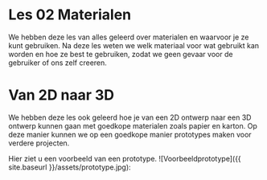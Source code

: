 # Les 02 Materialen

We hebben deze les van alles geleerd over materialen en waarvoor je ze kunt gebruiken. Na deze les weten we welk materiaal voor wat gebruikt kan worden en hoe ze best te gebruiken, zodat we geen gevaar voor de gebruiker of ons zelf creeren.

# Van 2D naar 3D

We hebben deze les ook geleerd hoe je van een 2D ontwerp naar een 3D ontwerp kunnen gaan met goedkope materialen zoals papier en karton. Op deze manier kunnen we op een goedkope manier prototypes maken voor verdere projecten.

Hier ziet u een voorbeeld van een prototype.
![Voorbeeldprototype]({{ site.baseurl }}/assets/prototype.jpg):
